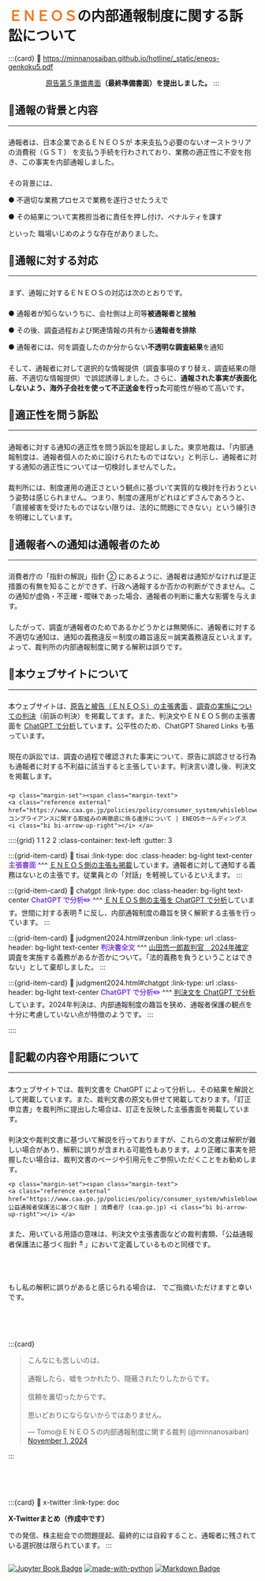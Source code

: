 # <span style="color: #f37726;">ＥＮＥＯＳ</span>の内部通報制度に関する訴訟について

<div class="base">

:::{card} 
:link: https://minnanosaiban.github.io/hotline/_static/eneos-genkoku5.pdf
<p style="text-align:center; margin-top:1em; margin-bottom:1em;">
  <i class="fa-regular fa-file-pdf fa-2x"></i> <a class="reference external" href="https://minnanosaiban.github.io/hotline/_static/eneos-genkoku5.pdf">原告第５準備書面</a><b>（最終準備書面）を提出しました。</b>
:::

</div>


## 🔸通報の背景と内容
---
<p style="margin-top:1.6em;">
通報者は、日本企業であるＥＮＥＯＳが 本来支払う必要のないオーストラリアの消費税（ＧＳＴ） を支払う手続を行わされており、業務の適正性に不安を抱き、この事実を内部通報しました。
<p style="margin-top:1.6em;">
その背景には、
<p  class="hg-idt">
● 不適切な業務プロセスで業務を遂行させたうえで
<p  class="hg-idt">
● その結果について実務担当者に責任を押し付け、ペナルティを課す
<p>
といった 職場いじめのような存在がありました。

## 🔸通報に対する対応
---
<p style="margin-top:1.6em;">
まず、通報に対するＥＮＥＯＳの対応は次のとおりです。
<p  class="hg-idt" style="margin-top:1.6em;">
● 通報者が知らないうちに、会社側は上司等<b>被通報者と接触</b>
<p  class="hg-idt">
● その後、調査過程および関連情報の共有から<b>通報者を排除</b>
<p  class="hg-idt">
● 通報者には、何を調査したのか分からない<b>不透明な調査結果</b>を通知
<p style="margin-top:1.6em;">
そして、通報者に対して選択的な情報提供（調査事項のすり替え、調査結果の隠蔽、不適切な情報提供）で誤認誘導しました。さらに、<b>通報された事実が表面化しないよう、海外子会社を使って不正送金を行った</b>可能性が極めて高いです。

## 🔸適正性を問う訴訟
---
<p style="margin-top:1.6em;">
通報者に対する通知の適正性を問う訴訟を提起しました。東京地裁は、「内部通報制度は、通報者個人のために設けられたものではない」と判示し、通報者に対する通知の適正性については一切検討しませんでした。
<p style="margin-top:1.6em;">
裁判所には、制度運用の適正さという観点に基づいて実質的な検討を行おうという姿勢は感じられません。つまり、制度の運用がどれほどずさんであろうと、「直接被害を受けたものではない限りは、法的に問題にできない」という線引きを明確にしています。

## 🔸通報者への通知は通報者のため
---
<p style="margin-top:1.6em;">
消費者庁の「指針の解説」指針 ➁ にあるように、通報者は通知がなければ是正措置の有無を知ることができず、行政へ通報するか否かの判断ができません。この通知が虚偽・不正確・曖昧であった場合、通報者の判断に重大な影響を与えます。
<p style="margin-top:1.6em;">
したがって、調査が通報者のためであるかどうかとは無関係に、通報者に対する不適切な通知は、通知の義務違反＝制度の趣旨違反＝誠実義務違反といえます。よって、裁判所の内部通報制度に関する解釈は誤りです。

## 🔸本ウェブサイトについて
---
<p style="margin-top:1.6em;">
 本ウェブサイトは、<a class="reference internal word" href="tisai.html">原告と被告（ＥＮＥＯＳ）の主張書面</a> 、<a class="reference internal word" href="judgment2024.html">調査の実施についての判決</a>（前訴の判決）を掲載してます。また、判決文やＥＮＥＯＳ側の主張書面を <a class="reference internal word" href="chatgpt.html">ChatGPT で分析</a>しています。公平性のため、ChatGPT Shared Links も張っています。
<p style="margin-top:1.6em; margin-bottom:1.6em;">
 現在の訴訟では、調査の過程で確認された事実について、原告に誤認させる行為も通報者に対する不利益に該当すると主張しています。判決言い渡し後、判決文を掲載します。

`````{margin} 
<p class="margin-set"><span class="margin-text">
<a class="reference external" href="https://www.caa.go.jp/policies/policy/consumer_system/whisleblower_protection_system/overview/assets/overview_210820_0001.pdf">※ コンプライアンスに関する取組みの再徹底に係る進捗について | ENEOSホールディングス <i class="bi bi-arrow-up-right"></i> </a>
`````

<div class="base">

::::{grid} 1 1 2 2
:class-container: text-left
:gutter: 3

:::{grid-item-card}
:link: tisai
:link-type: doc
:class-header: bg-light text-center
<span style="color: #8045e5;"><b>主張書面</b></span>
^^^
<a class="reference internal word" href="tisai.html">ＥＮＥＯＳ側の主張も掲載</a>しています。通報者に対して通知する義務はないとの主張です。従業員との「対話」を軽視しているといえます。
:::

:::{grid-item-card}
:link: chatgpt
:link-type: doc
:class-header: bg-light text-center
<span style="color: #8045e5;"><b>ChatGPT で分析✏️</b></span>
^^^
<a class="reference internal word" href="chatgpt.html">ＥＮＥＯＳ側の主張を ChatGPT で分析</a>しています。世間に対する表明<sup> <a class="reference external" href="https://www.caa.go.jp/policies/policy/consumer_system/whisleblower_protection_system/overview/assets/overview_210820_0001.pdf">※</a> </sup>に反し、内部通報制度の趣旨を狭く解釈する主張を行っています。
:::

:::{grid-item-card}
:link: judgment2024.html#zenbun
:link-type: url
:class-header: bg-light text-center
<span style="color: #8045e5;"><b>判決書全文</b></span>
^^^
<a class="reference internal word" href="judgment2024.html">山田悠一郎裁判官　2024年確定</a><br>調査を実施する義務があるか否かについて。「法的義務を負うということはできない」として棄却しました。
:::

:::{grid-item-card}
:link: judgment2024.html#chatgpt
:link-type: url
:class-header: bg-light text-center
<span style="color: #8045e5;"><b>ChatGPT で分析✏️</b></span>
^^^
<a class="reference internal word" href="judgment2024.html#chatgpt">判決文を ChatGPT で分析</a>しています。2024年判決は、内部通報制度の趣旨を狭め、通報者保護の観点を十分に考慮していない点が特徴のようです。
:::

::::

</div>


## 🔸記載の内容や用語について
---
<p style="margin-top:1.6em;">
本ウェブサイトでは、裁判文書を ChatGPT によって分析し、その結果を解説として掲載しています。また、裁判文書の原文も併せて掲載しております。「訂正申立書」を裁判所に提出した場合は、訂正を反映した主張書面を掲載しています。
<p style="margin-top:1.6em;">
判決文や裁判文書に基づいて解説を行っておりますが、これらの文書は解釈が難しい場合があり、解釈に誤りが含まれる可能性もあります。より正確に事実を把握したい場合は、裁判文書のページや引用元をご参照いただくことをお勧めします。

`````{margin} 
<p class="margin-set"><span class="margin-text">
<a class="reference external" href="https://www.caa.go.jp/policies/policy/consumer_system/whisleblower_protection_system/overview/assets/overview_210820_0001.pdf">※ 公益通報者保護法に基づく指針 | 消費者庁 (caa.go.jp) <i class="bi bi-arrow-up-right"></i> </a>
`````

<p style="margin-top:1.6em;">
また、用いている用語の意味は、判決文や主張書面などの裁判書類、「公益通報者保護法に基づく指針 <sup> <a class="reference external" href="https://www.caa.go.jp/policies/policy/consumer_system/whisleblower_protection_system/overview/assets/overview_210820_0001.pdf">※</a> </sup> 」において定義しているものと同様です。
<p style="margin-top:4.8em;">
もし私の解釈に誤りがあると感じられる場合は、<i class="fa-brands fa-x-twitter"></i> でご指摘いただけますと幸いです。

<div class="base" style="margin-top: 4.8rem;">

:::{card} 
<blockquote class="twitter-tweet"><p lang="ja" dir="ltr">こんなにも苦しいのは、<br><br>通報したら、嘘をつかれたり、隠蔽されたりしたからです。<br><br>信頼を裏切ったからです。<br><br>思いどおりにならないからではありません。</p>&mdash; Tomo@ＥＮＥＯＳの内部通報制度に関する裁判 (@minnanosaiban) <a href="https://twitter.com/minnanosaiban/status/1852322361556828357?ref_src=twsrc%5Etfw">November 1, 2024</a></blockquote> <script async src="https://platform.twitter.com/widgets.js" charset="utf-8"></script>
:::

</div>

<div class="base" style="margin-top: 4.8rem;">

:::{card} 
:link: x-twitter
:link-type: doc
<p>
  <b>X-Twitterまとめ（作成中です）</b>
<p>
  <i class="fa-brands fa-x-twitter"></i> での発信、株主総会での問題提起、最終的には自殺すること、通報者に残されている選択肢は限られています。
:::

</div>

## 
[![Jupyter Book Badge](https://jupyterbook.org/_images/badge.svg)](https://jupyterbook.org)
[![made-with-python](https://img.shields.io/badge/Made%20with-Python-1f425f.svg)](https://www.python.org/)
[![Markdown Badge](https://img.shields.io/badge/Markdown-000000?style=flat&logo=markdown&logoColor=white)](https://www.markdownguide.org/)